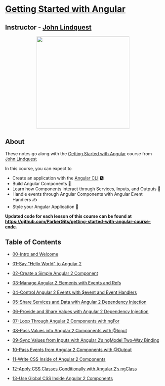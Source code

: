# [Getting Started with Angular](https://egghead.io/courses/get-started-with-angular)

## Instructor - [John Lindquest](https://egghead.io/instructors/john-lindquist)

<p align="center"><img src="https://d2eip9sf3oo6c2.cloudfront.net/tags/images/000/000/300/full/angular2.png" width="300"/></p>

## About

These notes go along with the [Getting Started with Angular](https://egghead.io/courses/get-started-with-angular) course from [John Lindquest](https://egghead.io/instructors/john-lindquist)

In this course, you can expect to
- Create an application with the [Angular CLI](https://cli.angular.io/) 🅰
- Build Angular Components 🔨
- Learn how Components interact through Services, Inputs, and Outputs 💬
- Handle events through Angular Components with Angular Event Handlers ✍
- Style your Angular Application 🎨

**Updated code for each lesson of this course can be found at https://github.com/ParkerGits/getting-started-with-angular-course-code.**

## Table of Contents

- [00-Intro and Welcome](00-intro-and-welcome.md)

- [01-Say "Hello World" to Angular 2](01-say-hello-world-to-angular-2.md)

- [02-Create a Simple Angular 2 Component](02-create-a-simple-angular-2-component.md)

- [03-Manage Angular 2 Elements with Events and Refs](03-manage-angular-2-elements-with-events-and-refs.md)

- [04-Control Angular 2 Events with $event and Event Handlers](04-control-angular-2-events-with-event-and-event-handlers.md)

- [05-Share Services and Data with Angular 2 Dependency Injection](05-share-services-and-data-with-angular-2-dependency-injection.md)

- [06-Provide and Share Values with Angular 2 Dependency Injection](06-provide-and-share-values-with-angular-2-dependency-injection.md)

- [07-Loop Through Angular 2 Components with ngFor](07-loop-through-angular-2-components-with-ng-for.md)

- [08-Pass Values into Angular 2 Components with @Input](08-pass-values-into-angular-2-components-with-input.md)

- [09-Sync Values from Inputs with Angular 2’s ngModel Two-Way Binding](09-sync-values-from-inputs-with-angular-2-s-ng-model-two-way-binding.md)

- [10-Pass Events from Angular 2 Components with @Output](10-pass-events-from-angular-2-components-with-output.md)

- [11-Write CSS Inside of Angular 2 Components](11-write-css-inside-of-angular-2-components.md)

- [12-Apply CSS Classes Conditionally with Angular 2’s ngClass](12-apply-css-classes-conditionally-with-angular-2-s-ng-class.md)

- [13-Use Global CSS Inside Angular 2 Components](13-use-global-css-inside-angular-2-components.md)

